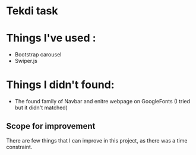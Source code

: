 
# Tekdi task 


# Things I've used :
* Bootstrap carousel
* Swiper.js

# Things I didn't found:
* The found family of Navbar and enitre webpage on GoogleFonts (I tried but it didn't matched)

## Scope for improvement
There are few things that I can improve in this project, as there was a time constraint.



